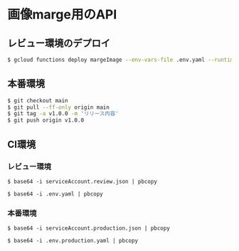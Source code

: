 # 画像marge用のAPI

## レビュー環境のデプロイ

```zsh
$ gcloud functions deploy margeImage --env-vars-file .env.yaml --runtime nodejs16 --trigger-http --allow-unauthenticated --region asia-northeast1
```

## 本番環境

```zsh
$ git checkout main
$ git pull --ff-only origin main
$ git tag -a v1.0.0 -m 'リリース内容'
$ git push origin v1.0.0
```


## CI環境


### レビュー環境

```
$ base64 -i serviceAccount.review.json | pbcopy
```

```
$ base64 -i .env.yaml | pbcopy
```


### 本番環境

```
$ base64 -i serviceAccount.production.json | pbcopy
```

```
$ base64 -i .env.production.yaml | pbcopy
```


